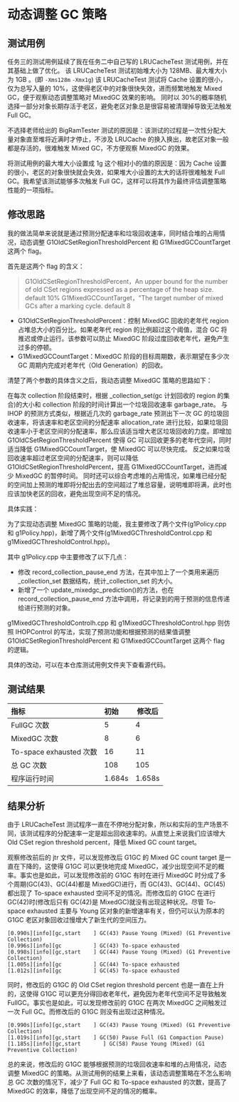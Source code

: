 # 动态调整 GC 策略

## 测试用例

任务三的测试用例延续了我在任务二中自己写的 LRUCacheTest 测试用例，并在其基础上做了优化。
该 LRUCacheTest 测试初始堆大小为 128MB、最大堆大小为 1GB 。(即 `-Xms128m` `-Xmx1g`)
该 LRUCacheTest 测试将 Cache 设置的很小，仅为总写入量的 10%，这使得老区中的对象很快失效，进而频繁地触发 Mixed GC，便于观察动态调整策略对 MixedGC 效果的影响。
同时以 30%的概率随机选择一部分对象长期存活于老区，避免老区对象总是很容易被清理掉导致无法触发 Full GC。

不选择老师给出的 BigRamTester 测试的原因是：该测试的过程是一次性分配大量对象直至堆将近满时才停止，不涉及 LRUCache 的换入换出，故老区对象一般都是存活的，很难触发 Mixed GC，不方便观察 MixedGC 的效果。

将测试用例的最大堆大小设置成 1g 这个相对小的值的原因是：因为 Cache 设置的很小，老区的对象很快就会失效，如果堆大小设置的太大的话将很难触发 Full GC。我希望该测试能够多次触发 Full GC，这样可以将其作为最终评估调整策略性能的一项指标。

## 修改思路

我的做法简单来说就是通过预测分配速率和垃圾回收速率，同时结合堆的占用情况，动态调整 G1OldCSetRegionThresholdPercent 和 G1MixedGCCountTarget 这两个 flag。

首先是这两个 flag 的含义：

> G1OldCSetRegionThresholdPercent，An upper bound for the number of old CSet regions expressed as a percentage of the heap size. default 10%
> G1MixedGCCountTarget，"The target number of mixed GCs after a marking cycle. default 8

- G1OldCSetRegionThresholdPercent：控制 MixedGC 回收的老年代 region 占堆总大小的百分比。如果老年代 region 的比例超过这个阈值，混合 GC 将推迟或停止运行。该参数可以防止 MixedGC 阶段过度回收老年代，避免产生过多的停顿。
- G1MixedGCCountTarget：MixedGC 阶段的目标周期数，表示期望在多少次 GC 周期内完成对老年代（Old Generation）的回收。

清楚了两个参数的具体含义之后，我动态调整 MixedGC 策略的思路如下：

在每次 collection 阶段结束时，根据 \_collection_set(gc 计划回收的 region 的集合)的大小和 collection 阶段的时间计算出一个垃圾回收速率 garbage_rate。
与 IHOP 的预测方式类似，根据近几次的 garbage_rate 预测出下一次 GC 的垃圾回收速率，将该速率和老区空间的分配速率 allocation_rate 进行比较，如果垃圾回收速率小于老区空间的分配速率，那么应该适当增大老区垃圾回收的力度。即增加 G1OldCSetRegionThresholdPercent 使得 GC 可以回收更多的老年代空间，同时适当降低 G1MixedGCCountTarget，使 MixedGC 可以尽快完成。
反之如果垃圾回收速率超过老区空间的分配速率，则可以降低 G1OldCSetRegionThresholdPercent，提高 G1MixedGCCountTarget，进而减少 MixedGC 的暂停时间。
同时还可以综合考虑堆的占用情况，如果堆已经分配的空间加上预测的堆即将分配出去的空间超过了堆总容量，说明堆即将满，此时也应该加快老区的回收，避免出现空间不足的情况。

具体实践：

为了实现动态调整 MixedGC 策略的功能，我主要修改了两个文件(g1Policy.cpp 和 g1Policy.hpp)，新增了两个文件(g1MixedGCThresholdControl.cpp 和 g1MixedGCThresholdControl.hpp)。

其中 g1Policy.cpp 中主要修改了以下几点：

- 修改 record_collection_pause_end 方法，在其中加上了一个类用来遍历\_collection_set 数据结构，统计\_collection_set 的大小。
- 新增了一个 update_mixedgc_prediction()的方法，也在 record_collection_pause_end 方法中调用，将记录到的用于预测的信息传递给进行预测的对象。

g1MixedGCThresholdControlh.cpp 和 g1MixedGCThresholdControl.hpp 则仿照 IHOPControl 的写法，实现了预测功能和根据预测的结果值调整 G1OldCSetRegionThresholdPercent 和 G1MixedGCCountTarget 这两个 flag 的逻辑。

具体的改动，可以在本仓库测试用例文件夹下查看源代码。

## 测试结果

| 指标                    | 初始   | 修改后 |
| :---------------------- | :----- | ------ |
| FullGC 次数             | 5      | 4      |
| MixedGC 次数            | 8      | 6      |
| To-space exhausted 次数 | 16     | 11     |
| 总 GC 次数              | 108    | 105    |
| 程序运行时间            | 1.684s | 1.658s |

## 结果分析

由于 LRUCacheTest 测试程序一直在不停地分配对象，所以和实际的生产场景不同，该测试程序的分配速率一定是超出回收速率的。从直觉上来说我们应该增大 Old CSet region threshold percent，降低 Mixed GC count target。

观察修改前后的 jtr 文件，可以发现修改后 G1GC 的 Mixed GC count target 是一直在下降的，这使得 G1GC 可以更快地完成 MixedGC，减少出现空间不足的概率。事实也是如此，可以发现修改前的 G1GC 有时在进行 MixedGC 时分成了多个周期(GC(43)、GC(44)都是 MixedGC)进行，而 GC(43)、GC(44)、GC(45) 都出现了 To-space exhausted 空间不足的情况。而修改后的 G1GC 在进行 GC(42)时(修改后只有 GC(42)是 MixedGC)就没有出现这种状况。尽管 To-space exhausted 主要与 Young 区对象的新增速率有关，但仍可以认为原本的 G1GC 老区对象回收过慢增大了新生代的空间压力。

```log
[0.990s][info][gc,start    ] GC(43) Pause Young (Mixed) (G1 Preventive Collection)
[0.996s][info][gc          ] GC(43) To-space exhausted
[0.998s][info][gc,start    ] GC(44) Pause Young (Mixed) (G1 Preventive Collection)
[1.005s][info][gc          ] GC(44) To-space exhausted
[1.012s][info][gc          ] GC(45) To-space exhausted
```

同时，修改后的 G1GC 的 Old CSet region threshold percent 也是一直在上升的，这使得 G1GC 可以更充分得回收老年代，避免因为老年代空间不足导致触发 FullGC。事实也是如此，可以发现修改前的 G1GC 在两次 MixedGC 之间触发过一次 Full GC。而修改后的 G1GC 则没有出现过这种情况。

```log
[0.990s][info][gc,start    ] GC(43) Pause Young (Mixed) (G1 Preventive Collection)
[1.019s][info][gc,start    ] GC(50) Pause Full (G1 Compaction Pause)
[1.185s][info][gc,start       ] GC(58) Pause Young (Mixed) (G1 Preventive Collection)
```

总的来说，修改后的 G1GC 能够根据预测的垃圾回收速率和堆的占用情况，动态调整 MixedGC 的策略。从测试用例的结果上来看，该动态调整策略在不怎么影响总 GC 次数的情况下，减少了 Full GC 和 To-space exhausted 的次数，提高了 MixedGC 的效率，降低了出现空间不足的情况的概率。
